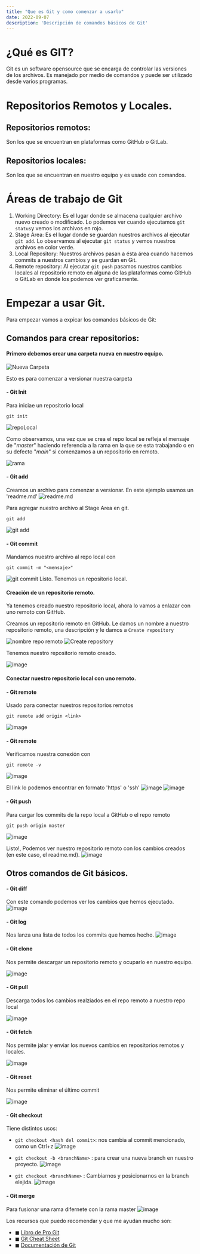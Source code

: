 ```yaml
---
title: "Que es Git y como comenzar a usarlo"
date: 2022-09-07
description: 'Descripción de comandos básicos de Git'
---
```

# ¿Qué es GIT?
Git es un software opensource que se encarga de controlar las versiones de los archivos. Es manejado por medio de comandos y puede ser utilizado desde varios programas. 

# Repositorios Remotos y Locales. 

## Repositorios remotos: 
  Son los que se encuentran en plataformas como GitHub o GitLab. 
  
## Repositorios locales: 
  Son los que se encuentran en nuestro equipo y es usado con comandos. 

# Áreas de trabajo de Git

1. Working Directory: Es el lugar donde se almacena cualquier archivo nuevo creado o modificado. Lo podemos ver cuando ejecutamos `git status`y vemos los archivos en rojo. 
2. Stage Area: Es el lugar donde se guardan nuestros archivos al ejecutar `git add`. Lo observamos al ejecutar `git status` y vemos nuestros archivos en color verde. 
3. Local Repository: Nuestros archivos pasan a ésta área cuando hacemos commits a nuestros cambios y se guardan en Git. 
4. Remote repository: Al ejecutar `git push` pasamos nuestros cambios locales al repositorio remoto en alguna de las plataformas como GitHub o GitLab en donde los podemos ver graficamente. 

# Empezar a usar Git.
Para empezar vamos a expicar los comandos básicos de Git: 

## Comandos para crear repositorios:

#### Primero debemos crear una carpeta nueva en nuestro equipo. 
![Nueva Carpeta](https://user-images.githubusercontent.com/84040594/167332066-55e2e2f8-725c-4931-aee7-797cbd685996.png "Nueva Carpeta")

Esto es para comenzar a versionar nuestra carpeta


#### - Git Init
Para iniciae un repositorio local 
```Console
git init
```
![repoLocal](https://user-images.githubusercontent.com/84040594/167332169-42c0917d-d459-4ad1-97b1-b7f8e7798d0d.png "repoLocal")

Como observamos, una vez que se crea el repo local se refleja el mensaje de "_master_" haciendo referencia a la rama en la que se esta trabajando o en su defecto "_main_" si comenzamos a un repositorio en remoto.

![rama](https://user-images.githubusercontent.com/84040594/167332384-a80ff5dd-150e-42da-af31-d799d1dc3ff6.png "rama")

#### - Git add
Creamos un archivo para comenzar a versionar. En este ejemplo usamos un 'readme.md'
![readme.md](https://user-images.githubusercontent.com/84040594/167333386-b78ed7b0-bb31-4dde-ae2c-5d28532a2374.png "readme.md")

Para agregar nuestro archivo al Stage Area en git. 
```Console
git add
```
![git add](https://user-images.githubusercontent.com/84040594/167334295-5d020f7e-8cbc-475d-a66b-a67a9ea7ad94.png "git add")

#### - Git commit
Mandamos nuestro archivo al repo local con 
```Console
git commit -m "<mensaje>"
```
![git commit](https://user-images.githubusercontent.com/84040594/167334445-c282401b-c725-4c25-b254-1c00e6f0065e.png "git commit")
Listo. Tenemos un repositorio local.

#### Creación de un repositorio remoto. 
Ya tenemos creado nuestro repositorio local, ahora lo vamos a enlazar con uno remoto con GitHub.

Creamos un repositorio remoto en GitHub. Le damos un nombre a nuestro repositorio remoto, una descripción y le damos a `Create repository`

![nombre repo remoto](https://user-images.githubusercontent.com/84040594/167336772-dc3f4435-b8b8-4e7b-b600-1dcf50dcb59f.png)
![Create repository](https://user-images.githubusercontent.com/84040594/167336888-878f1f5d-ac11-47a9-b4a0-8bd442cb3ebc.png)

Tenemos nuestro repositorio remoto creado. 

![image](https://user-images.githubusercontent.com/84040594/167337216-08bec293-178d-472a-983c-54d456de8fe6.png)

#### Conectar nuestro repositorio local con uno remoto. 

#### - Git remote
Usado para conectar nuestros repositorios remotos
```Console 
git remote add origin <link>
``` 
![image](https://user-images.githubusercontent.com/84040594/167337687-31eb3885-2f88-4ced-b58b-7238cd135183.png)

#### - Git remote
Verificamos nuestra conexión con 
```Console
git remote -v
```
![image](https://user-images.githubusercontent.com/84040594/167337796-e89a2826-8ebc-4b06-9630-f5b6ad806604.png)

El link lo podemos encontrar en formato 'https' o 'ssh'
![image](https://user-images.githubusercontent.com/84040594/167337572-6b7922a0-0b6c-4865-88cc-aedeee79fc9e.png)
![image](https://user-images.githubusercontent.com/84040594/167337594-55731c0a-258e-4c4e-bf34-d4e6b9ae532b.png)

#### - Git push
Para cargar los commits de la repo local a GitHub o el repo remoto
```Console
git push origin master
```
![image](https://user-images.githubusercontent.com/84040594/167337958-f959c67c-defe-4f0d-9eb2-4344bef70070.png)

Listo!, Podemos ver nuestro repositorio remoto con los cambios creados (en este caso, el readme.md). 
![image](https://user-images.githubusercontent.com/84040594/167338131-c8bb2cf7-e45f-4e19-a056-188482a5f821.png)

## Otros comandos de Git básicos.
#### - Git diff
Con este comando podemos ver los cambios que hemos ejecutado.
![image](https://user-images.githubusercontent.com/84040594/189021365-9db20faf-5bea-45fa-95a1-8163e059b0df.png)

#### - Git log
Nos lanza una lista de todos los commits que hemos hecho. 
![image](https://user-images.githubusercontent.com/84040594/189021601-3a7b58b6-6db4-46b6-99cc-2ba1bccdb405.png)

#### - Git clone
Nos permite descargar un repositorio remoto y ocuparlo en nuestro equipo. 

![image](https://user-images.githubusercontent.com/84040594/189023336-791426e0-2e0e-456e-af6b-4a777e8e464f.png)

#### - Git pull
Descarga todos los cambios realziados en el repo remoto a nuestro repo local

![image](https://user-images.githubusercontent.com/84040594/189023664-432adc69-e10f-4b66-a3a9-8527da5c8bc3.png)

#### - Git fetch
Nos permite jalar y enviar los nuevos cambios en repositorios remotos y locales. 

![image](https://user-images.githubusercontent.com/84040594/189024178-73045310-e26a-4468-9fbb-1dcef9718203.png)


#### - Git reset
Nos permite eliminar el último commit

![image](https://user-images.githubusercontent.com/84040594/189021998-103c6dba-5899-4685-89c8-081a26e24b87.png)

#### - Git checkout
Tiene distintos usos: 
  - `git checkout <hash del commit>`: nos cambia al commit mencionado, como un Ctrl+z 
  ![image](https://user-images.githubusercontent.com/84040594/189022383-8d22119d-163a-49e9-b1c3-531f57a5d224.png)

  -  `git checkout -b <branchName>` : para crear una nueva branch en nuestro proyecto. 
  ![image](https://user-images.githubusercontent.com/84040594/189022590-bf501133-d795-45ab-8dce-20c2bf778e06.png)

  -  `git checkout <branchName>` : Cambiarnos y posicionarnos en la branch elejida. 
  ![image](https://user-images.githubusercontent.com/84040594/189022724-4b9cdfbd-ea2e-4832-a070-1f31e2a57c69.png)

#### - Git  merge
Para fusionar una rama difernete con la rama master
![image](https://user-images.githubusercontent.com/84040594/189023165-e685830b-9e2a-41a5-a949-a13e6f297b49.png)


 Los recursos que puedo recomendar y que me ayudan mucho son:
  - ◼ [Libro de Pro Git](https://git-scm.com/book/en/v2)
  - ◼ [Git Cheat Sheet](https://training.github.com/downloads/es_ES/github-git-cheat-sheet.pdf)
  - ◼ [Documentación de Git](https://git-scm.com/docs)
